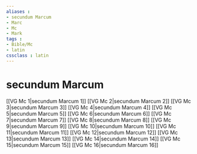 ```yaml
---
aliases : 
- secundum Marcum
- Marc
- Mc
- Mark
tags : 
- Bible/Mc
- latin
cssclass : latin
---
```


# secundum Marcum

[[VG Mc 1|secundum Marcum 1]]
[[VG Mc 2|secundum Marcum 2]]
[[VG Mc 3|secundum Marcum 3]]
[[VG Mc 4|secundum Marcum 4]]
[[VG Mc 5|secundum Marcum 5]]
[[VG Mc 6|secundum Marcum 6]]
[[VG Mc 7|secundum Marcum 7]]
[[VG Mc 8|secundum Marcum 8]]
[[VG Mc 9|secundum Marcum 9]]
[[VG Mc 10|secundum Marcum 10]]
[[VG Mc 11|secundum Marcum 11]]
[[VG Mc 12|secundum Marcum 12]]
[[VG Mc 13|secundum Marcum 13]]
[[VG Mc 14|secundum Marcum 14]]
[[VG Mc 15|secundum Marcum 15]]
[[VG Mc 16|secundum Marcum 16]]

